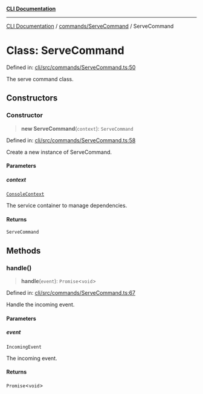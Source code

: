 [**CLI Documentation**](../../../README.md)

***

[CLI Documentation](../../../README.md) / [commands/ServeCommand](../README.md) / ServeCommand

# Class: ServeCommand

Defined in: [cli/src/commands/ServeCommand.ts:50](https://github.com/stonemjs/cli/blob/ae332002b2560de84ae3a35accc1d91282bd1543/src/commands/ServeCommand.ts#L50)

The serve command class.

## Constructors

### Constructor

> **new ServeCommand**(`context`): `ServeCommand`

Defined in: [cli/src/commands/ServeCommand.ts:58](https://github.com/stonemjs/cli/blob/ae332002b2560de84ae3a35accc1d91282bd1543/src/commands/ServeCommand.ts#L58)

Create a new instance of ServeCommand.

#### Parameters

##### context

[`ConsoleContext`](../../../declarations/interfaces/ConsoleContext.md)

The service container to manage dependencies.

#### Returns

`ServeCommand`

## Methods

### handle()

> **handle**(`event`): `Promise`\<`void`\>

Defined in: [cli/src/commands/ServeCommand.ts:67](https://github.com/stonemjs/cli/blob/ae332002b2560de84ae3a35accc1d91282bd1543/src/commands/ServeCommand.ts#L67)

Handle the incoming event.

#### Parameters

##### event

`IncomingEvent`

The incoming event.

#### Returns

`Promise`\<`void`\>
